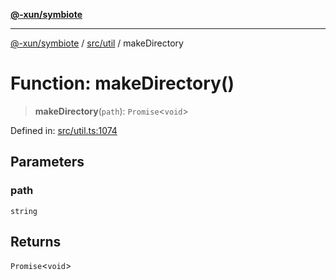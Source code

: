 [**@-xun/symbiote**](../../../README.md)

***

[@-xun/symbiote](../../../README.md) / [src/util](../README.md) / makeDirectory

# Function: makeDirectory()

> **makeDirectory**(`path`): `Promise`\<`void`\>

Defined in: [src/util.ts:1074](https://github.com/Xunnamius/symbiote/blob/25135a1844b8500302680a71b90428852179ec2c/src/util.ts#L1074)

## Parameters

### path

`string`

## Returns

`Promise`\<`void`\>
